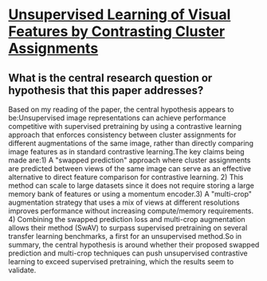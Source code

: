 # [Unsupervised Learning of Visual Features by Contrasting Cluster   Assignments](https://arxiv.org/abs/2006.09882)

## What is the central research question or hypothesis that this paper addresses?

Based on my reading of the paper, the central hypothesis appears to be:Unsupervised image representations can achieve performance competitive with supervised pretraining by using a contrastive learning approach that enforces consistency between cluster assignments for different augmentations of the same image, rather than directly comparing image features as in standard contrastive learning.The key claims being made are:1) A "swapped prediction" approach where cluster assignments are predicted between views of the same image can serve as an effective alternative to direct feature comparison for contrastive learning. 2) This method can scale to large datasets since it does not require storing a large memory bank of features or using a momentum encoder.3) A "multi-crop" augmentation strategy that uses a mix of views at different resolutions improves performance without increasing compute/memory requirements. 4) Combining the swapped prediction loss and multi-crop augmentation allows their method (SwAV) to surpass supervised pretraining on several transfer learning benchmarks, a first for an unsupervised method.So in summary, the central hypothesis is around whether their proposed swapped prediction and multi-crop techniques can push unsupervised contrastive learning to exceed supervised pretraining, which the results seem to validate.

